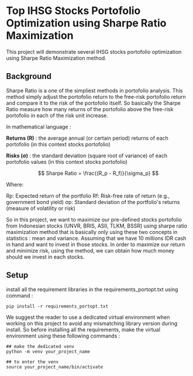 # Top IHSG Stocks Portofolio Optimization using Sharpe Ratio Maximization
This project will demonstrate several IHSG stocks portofolio optimization using Sharpe Ratio Maximization method.

## Background
Sharpe Ratio is a one of the simpliest methods in portofolio analysis. This method simply adjust the portofolio return to the free-risk portofolio return and compare it to the risk of the portofolio itself. So basically the Sharpe Ratio measure how many returns of the portofolio above the free-risk portofolio in each of the risk unit increase. 

In mathematical language :

__Returns (R)__ : the average annual (or certain period) returns of each portofolio (in this context stocks portofolio)

__Risks (σ)__ : the standard deviation (square root of variance) of each portofolio values (in this context stocks portofolio)

$$
Sharpe Ratio = \frac{(R_p - R_f)}{\sigma_p}
$$

Where:

Rp: Expected return of the portfolio
Rf: Risk-free rate of return (e.g., government bond yield)
σp: Standard deviation of the portfolio's returns (measure of volatility or risk)

So in this project, we want to maximize our pre-defined stocks portofolio from Indonesian stocks (UNVR, BRIS, ASII, TLKM, BSSR) using sharpe ratio maximization method that is basically only using these two concepts in statistics : mean and variance. Assuming that we have 10 millions IDR cash in hand and want to invest in those stocks. In order to maximize our return and minimize risk, using the method, we can obtain how much money should we invest in each stocks.


## Setup
install all the requirement libraries in the requirements_portopt.txt using command :
```
pip install -r requirements_portopt.txt
```

We suggest the reader to use a dedicated virtual environment when working on this project to avoid any mismatching library version during install. So before installing all the requirements, make the virtual environment using these following commands :
```
## make the dedicated venv
python -m venv your_project_name

## to enter the venv
source your_project_name/bin/activate
```
